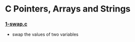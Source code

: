 # C Pointers, Arrays and Strings
### [1-swap.c](https://github.com/kadelcode/alx-low_level_programming/blob/master/0x05-pointers_arrays_strings/1-swap.c)
  - swap the values of two variables
